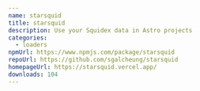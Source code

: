```yaml
---
name: starsquid
title: starsquid
description: Use your Squidex data in Astro projects
categories:
  - loaders
npmUrl: https://www.npmjs.com/package/starsquid
repoUrl: https://github.com/sgalcheung/starsquid
homepageUrl: https://starsquid.vercel.app/
downloads: 104
---
```

